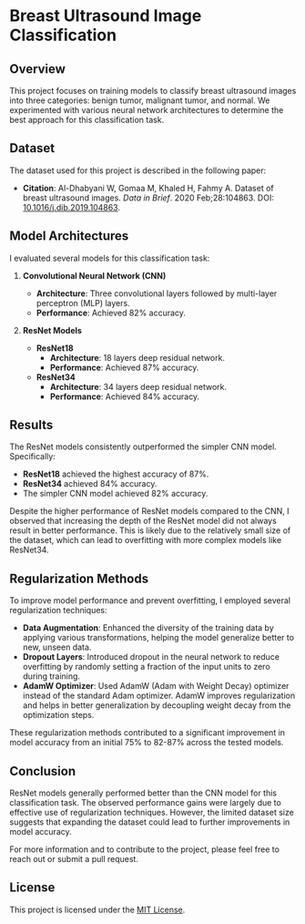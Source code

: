 # Breast Ultrasound Image Classification

## Overview

This project focuses on training models to classify breast ultrasound images into three categories: benign tumor, malignant tumor, and normal. We experimented with various neural network architectures to determine the best approach for this classification task.

## Dataset

The dataset used for this project is described in the following paper:

- **Citation**: Al-Dhabyani W, Gomaa M, Khaled H, Fahmy A. Dataset of breast ultrasound images. *Data in Brief*. 2020 Feb;28:104863. DOI: [10.1016/j.dib.2019.104863](https://doi.org/10.1016/j.dib.2019.104863).

## Model Architectures

I evaluated several models for this classification task:

1. **Convolutional Neural Network (CNN)**
   - **Architecture**: Three convolutional layers followed by multi-layer perceptron (MLP) layers.
   - **Performance**: Achieved 82% accuracy.

2. **ResNet Models**
   - **ResNet18**
     - **Architecture**: 18 layers deep residual network.
     - **Performance**: Achieved 87% accuracy.
   - **ResNet34**
     - **Architecture**: 34 layers deep residual network.
     - **Performance**: Achieved 84% accuracy.

## Results

The ResNet models consistently outperformed the simpler CNN model. Specifically:

- **ResNet18** achieved the highest accuracy of 87%.
- **ResNet34** achieved 84% accuracy.
- The simpler CNN model achieved 82% accuracy.

Despite the higher performance of ResNet models compared to the CNN, I observed that increasing the depth of the ResNet model did not always result in better performance. This is likely due to the relatively small size of the dataset, which can lead to overfitting with more complex models like ResNet34. 

## Regularization Methods

To improve model performance and prevent overfitting, I employed several regularization techniques:

- **Data Augmentation**: Enhanced the diversity of the training data by applying various transformations, helping the model generalize better to new, unseen data.
- **Dropout Layers**: Introduced dropout in the neural network to reduce overfitting by randomly setting a fraction of the input units to zero during training.
- **AdamW Optimizer**: Used AdamW (Adam with Weight Decay) optimizer instead of the standard Adam optimizer. AdamW improves regularization and helps in better generalization by decoupling weight decay from the optimization steps.

These regularization methods contributed to a significant improvement in model accuracy from an initial 75% to 82-87% across the tested models.

## Conclusion

ResNet models generally performed better than the CNN model for this classification task. The observed performance gains were largely due to effective use of regularization techniques. However, the limited dataset size suggests that expanding the dataset could lead to further improvements in model accuracy.

For more information and to contribute to the project, please feel free to reach out or submit a pull request.

## License

This project is licensed under the [MIT License](LICENSE).
